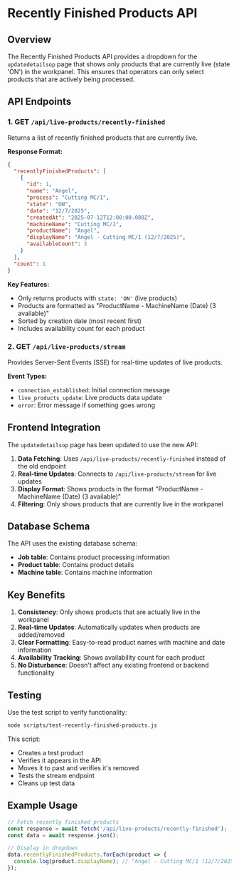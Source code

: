 # Recently Finished Products API

## Overview

The Recently Finished Products API provides a dropdown for the `updatedetailsop` page that shows only products that are currently live (state 'ON') in the workpanel. This ensures that operators can only select products that are actively being processed.

## API Endpoints

### 1. GET `/api/live-products/recently-finished`

Returns a list of recently finished products that are currently live.

**Response Format:**
```json
{
  "recentlyFinishedProducts": [
    {
      "id": 1,
      "name": "Angel",
      "process": "Cutting MC/1",
      "state": "ON",
      "date": "12/7/2025",
      "createdAt": "2025-07-12T12:00:00.000Z",
      "machineName": "Cutting MC/1",
      "productName": "Angel",
      "displayName": "Angel - Cutting MC/1 (12/7/2025)",
      "availableCount": 3
    }
  ],
  "count": 1
}
```

**Key Features:**
- Only returns products with `state: 'ON'` (live products)
- Products are formatted as "ProductName - MachineName (Date) (3 available)"
- Sorted by creation date (most recent first)
- Includes availability count for each product

### 2. GET `/api/live-products/stream`

Provides Server-Sent Events (SSE) for real-time updates of live products.

**Event Types:**
- `connection_established`: Initial connection message
- `live_products_update`: Live products data update
- `error`: Error message if something goes wrong

## Frontend Integration

The `updatedetailsop` page has been updated to use the new API:

1. **Data Fetching**: Uses `/api/live-products/recently-finished` instead of the old endpoint
2. **Real-time Updates**: Connects to `/api/live-products/stream` for live updates
3. **Display Format**: Shows products in the format "ProductName - MachineName (Date) (3 available)"
4. **Filtering**: Only shows products that are currently live in the workpanel

## Database Schema

The API uses the existing database schema:

- **Job table**: Contains product processing information
- **Product table**: Contains product details
- **Machine table**: Contains machine information

## Key Benefits

1. **Consistency**: Only shows products that are actually live in the workpanel
2. **Real-time Updates**: Automatically updates when products are added/removed
3. **Clear Formatting**: Easy-to-read product names with machine and date information
4. **Availability Tracking**: Shows availability count for each product
5. **No Disturbance**: Doesn't affect any existing frontend or backend functionality

## Testing

Use the test script to verify functionality:

```bash
node scripts/test-recently-finished-products.js
```

This script:
- Creates a test product
- Verifies it appears in the API
- Moves it to past and verifies it's removed
- Tests the stream endpoint
- Cleans up test data

## Example Usage

```javascript
// Fetch recently finished products
const response = await fetch('/api/live-products/recently-finished');
const data = await response.json();

// Display in dropdown
data.recentlyFinishedProducts.forEach(product => {
  console.log(product.displayName); // "Angel - Cutting MC/1 (12/7/2025) (3 available)"
});
``` 